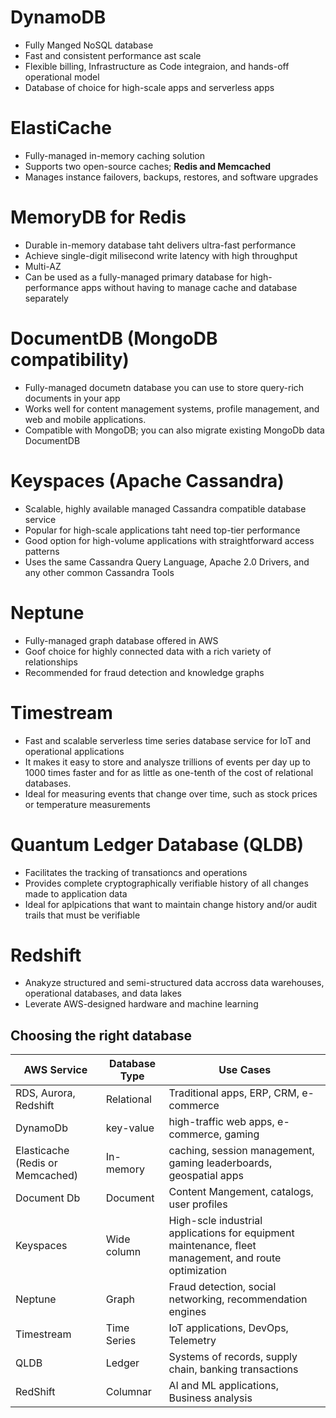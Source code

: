 # DynamoDB
* Fully Manged NoSQL database
* Fast and consistent performance ast scale
* Flexible billing, Infrastructure as Code integraion, and hands-off operational model
* Database of choice for high-scale apps and serverless apps
  
# ElastiCache
* Fully-managed in-memory caching solution
* Supports two open-source caches; **Redis and Memcached**
* Manages instance failovers, backups, restores, and software upgrades

# MemoryDB for Redis
* Durable in-memory database taht delivers ultra-fast performance
* Achieve single-digit milisecond write latency with high throughput
* Multi-AZ
* Can be used as a fully-managed primary database for high-performance apps without having to manage cache and database separately
  
# DocumentDB (MongoDB compatibility)
* Fully-managed documetn database you can use to store query-rich documents in your app
* Works well for content management systems, profile management, and web and mobile applications.
* Compatible with MongoDB; you can also migrate existing MongoDb data DocumentDB

# Keyspaces (Apache Cassandra)
* Scalable, highly available managed Cassandra compatible database service
* Popular for high-scale applications taht need top-tier performance
* Good option for high-volume applications with straightforward access patterns
* Uses the same Cassandra Query Language, Apache 2.0 Drivers, and any other common Cassandra Tools
  
# Neptune
* Fully-managed graph database offered in AWS
* Goof choice for highly connected data with a rich variety of relationships
* Recommended for fraud detection and knowledge graphs

# Timestream
* Fast and scalable serverless time series database service for IoT and operational applications
* It makes it easy to store and analysze trillions of events per day up to 1000 times faster and for as little as one-tenth of the cost of relational databases.
* Ideal for measuring events that change over time, such as stock prices or temperature measurements

# Quantum Ledger Database (QLDB)
* Facilitates the tracking of transationcs and operations 
* Provides complete cryptographically verifiable history of all changes made to application data
* Ideal for aplpications that want to maintain change history and/or audit trails that must be verifiable

# Redshift
* Anakyze structured and semi-structured data accross data warehouses, operational databases, and data lakes
* Leverate AWS-designed hardware and machine learning

## Choosing the right database

| AWS Service | Database Type | Use Cases |
| ----------- | ------------- | --------- | 
| RDS, Aurora, Redshift | Relational | Traditional apps, ERP, CRM, e-commerce |
| DynamoDb | key-value | high-traffic web apps, e-commerce, gaming |
| Elasticache (Redis or Memcached) | In-memory | caching, session management, gaming leaderboards, geospatial apps |
| Document Db | Document | Content Mangement, catalogs, user profiles |
| Keyspaces | Wide column | High-scle industrial applications for equipment maintenance, fleet management, and route optimization |
| Neptune | Graph | Fraud detection, social networking, recommendation engines |
| Timestream | Time Series | IoT applications, DevOps, Telemetry |
| QLDB | Ledger | Systems of records, supply chain, banking transactions | 
| RedShift | Columnar | AI and ML applications, Business analysis |

